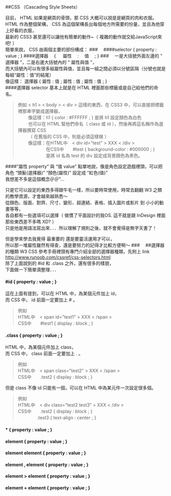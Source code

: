 ##CSS （Cascading Style Sheets）

目前， HTML 如果是網頁的骨頭，那 CSS 大概可以說是是網頁的肉和衣服。  
HTML 作為整個架構， CSS 為這個架構長出每個地方所需要的份量，並且為他穿上好看的衣服，  
最新的 CSS3 甚至還可以讓他有簡單的動作~（ 複雜的動作就交給JavaScript來吧! ）  
簡單來說， CSS 由兩個主要的部份構成：
###　
####selector { property : value ; }
####選擇器　 { 　 屬性 　:　 值　 ; }
###　
一是大括號外面左邊的 " 選擇器 "，二是右邊大括號內的 " 屬性與值 "，  
而大括號內可以有很多組屬性與值，並且每一組之間必須以分號區隔（分號也就是每組“屬性：值”的結尾）  
像這樣： 選擇器 { 屬性 : 值 ; 屬性 : 值 ; 屬性 : 值 ; }  
####選擇器 selector
基本上就是在 HTML 裡面那些標籤或是自己給他們的命名。  

>例如 < h1 > < body > < div > 這樣的東西，在 CSS3 中，可以直接把標籤裡那串字變成選擇器，  
　　 像這樣：h1 { color : #FFFFFF ; } 是將 h1 設定顏色為白色  
　　 也可以在 HTML 幫他們命名（ class 或 id ），然後再將這名稱作為選擇器撰寫 CSS  
　　 （ 在舊版的 CSS 中，則是必須這樣做 ）  
　　 像這樣：在HTML中　< div id="test" > XXX < /div >  
　　 　　　　在CSS中　　#test { background-color : #000000 ; }  
　　 　　　　是將 id 名為 test 的 div 設定成背景顏色為黑色。
  
####“屬性 property” 與 “值 value” 
點單地說，像是角色設定遊戲裡頭，可以把角色 “頭髮(選擇器)” “顏色(屬性)” 設定成 “紅色(值)”  
我想差不多是這個概念＠＠"...

只是它可以設定的東西多得跟牛毛一樣，所以要時常使用，時常去翻翻 W3 之類的教學資源，才會越來越熟悉～  
從顏色、版面、對齊、尺寸、變形、超連結、表格、插入圖片或影片 到 小小的動畫等等，  
各自都有一些選項可以選擇（ 做慣了平面設計的我OS. 這不就是跟 InDesign 裡面那些東西差不多嗎 XD? ）  
只是他是用語法寫出來．．．所以理解了規則之後，就不會覺得是無字天書了！

但是學來學去我覺得 最重要的 還是要靈活運用才可以，  
所以那一堆屬性雖然有得查，還是要努力的記得才比較方便啊～
###　
##選擇器的種類
W3 CSS 參考手冊裡頭有專門介紹全部的選擇器種類，先附上 link  
http://www.runoob.com/cssref/css-selectors.html  
除了上面說到的 #id 和 .class 之外，還有很多的樣貌，  
下面做一下簡單滴整理．．．  
#### #id { property : value ; }
這在上面有提到，可以在 HTML 中，為某個元件加上 id，  
而 CSS 中， id 前面一定要加上 #  。
>例如  
HTML中　< span id="test1" > XXX < /span >  
CSS中　　#test1 { display : block ; }

#### .class { property : value ; }
HTML 中，為某個元件加上 class，  
而 CSS 中， class 前面一定要加上 .  。
>例如  
HTML中　< span class="test2" > XXX < /span >  
CSS中　　.test2 { display : block ; }

但是 class 不像 id 只能有一個，可以在 HTML 中為某元件一次設定很多個。

>例如  
HTML中　< div class="test2 test3" > XXX < /div >  
CSS中　　.test2 { display : block ; }  
　　　　 .test3 { text-align : center ; }

#### * { property : value ; }

#### element { property : value ; }

#### element element { property : value ; }

#### element , element { property : value ; }

#### element > element { property : value ; }

#### element + element { property : value ; }
